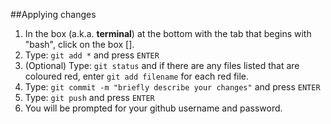 ##Applying changes

1. In the box (a.k.a. **terminal**) at the bottom with the tab that begins with "bash", click on the box [].
2. Type: `git add *` and press `ENTER`
3. (Optional) Type: `git status` and if there are any files listed that are coloured red, enter `git add filename` for each red file.
4. Type: `git commit -m "briefly describe your changes"` and press `ENTER`
5. Type: `git push` and press `ENTER`
6. You will be prompted for your github username and password.
